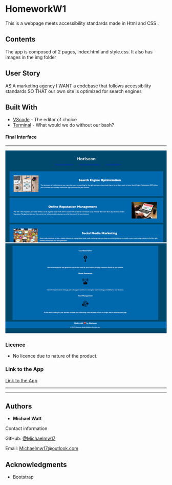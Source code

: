 # HomeworkW1

This is a webpage meets accessibility standards made in Html and CSS .

## Contents
<p>
The app is composed of 2 pages, index.html and style.css. It also has images in the img folder
</p>

## User Story
<p>
AS A marketing agency
I WANT a codebase that follows accessibility standards
SO THAT our own site is optimized for search engines
</p>

## Built With

* [VScode](https://code.visualstudio.com/) - The editor of choice
* [Terminal](https:///) - What would we do without our bash?

#### Final Interface
<hr>

![Horiseon](./Images/Screen-Shot-2020-1.png)
![Horiseon](./Images/Screen-Shot-2020-11.png)

### Licence

* No licence due to nature of the product.

### Link to the App

<a href=".">Link to the App</a><hr>
<hr>

## Authors

* **Michael Watt**

Contact information

GitHub: [@Michaelmw17](https://github.com/Michaelmw17/w8homework)

Email: Michaelmw17@outlook.com

## Acknowledgments

* Bootstrap
